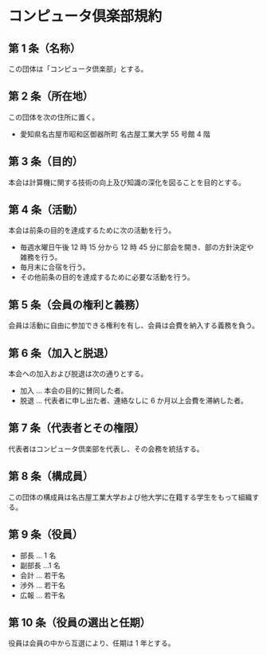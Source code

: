 # コンピュータ倶楽部規約

## 第 1 条（名称）

この団体は「コンピュータ倶楽部」とする。

## 第 2 条（所在地）

この団体を次の住所に置く。

- 愛知県名古屋市昭和区御器所町 名古屋工業大学 55 号館 4 階

## 第 3 条（目的）

本会は計算機に関する技術の向上及び知識の深化を図ることを目的とする。

## 第 4 条（活動）

本会は前条の目的を達成するために次の活動を行う。

- 毎週水曜日午後 12 時 15 分から 12 時 45 分に部会を開き、部の方針決定や雑務を行う。
- 毎月末に合宿を行う。
- その他前条の目的を達成するために必要な活動を行う。

## 第 5 条（会員の権利と義務）

会員は活動に自由に参加できる権利を有し、会員は会費を納入する義務を負う。

## 第 6 条（加入と脱退）

本会への加入および脱退は次の通りとする。

- 加入 ... 本会の目的に賛同した者。
- 脱退 ... 代表者に申し出た者、連絡なしに 6 か月以上会費を滞納した者。

## 第 7 条（代表者とその権限）

代表者はコンピュータ倶楽部を代表し、その会務を統括する。

## 第 8 条（構成員）

この団体の構成員は名古屋工業大学および他大学に在籍する学生をもって組織する。

## 第 9 条（役員）

- 部長 ... 1 名
- 副部長 ...1 名
- 会計 ... 若干名
- 渉外 ... 若干名
- 広報 ... 若干名

## 第 10 条（役員の選出と任期）

役員は会員の中から互選により、任期は 1 年とする。

